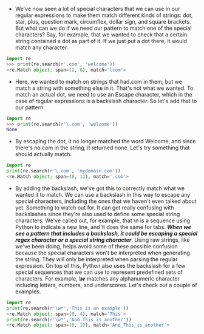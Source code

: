 - We've now seen a lot of special characters that we can use in our regular expressions to make them match different kinds of strings: dot, star, plus, question mark, circumflex, dollar sign, and square brackets. But what can we do if we need our pattern to match one of the special characters? Say, for example, that we wanted to check that a certain string contained a dot as part of it. If we just put a dot there, it would match any character.

```python
import re
>>> print(re.search(r'.com', 'welcome'))
<re.Match object; span=(2, 6), match='lcom'>
```
- Here, we wanted to match on strings that had.com in them, but we match a string with something else in it. That's not what we wanted. To match an actual dot, we need to use an Escape character, which in the case of regular expressions is a backslash character. So let's add that to our pattern.
```python
import re
>>> print(re.search(r'\.com', 'welcome'))
None
```

- By escaping the dot, it no longer matched the word Welcome, and since there's no.com in the string, it returned none. Let's try something that should actually match.
  
```python
import re
print(re.search(r'\.com', 'mydomain.com'))
<re.Match object; span=(8, 12), match='.com'>
```
- By adding the backslash, we've got this to correctly match what we wanted it to match. We can use a backslash in this way to escape any special characters, including the ones that we haven't even talked about yet. Something to watch out for. It can get really confusing with backslashes since they're also used to define some special string characters. We've called out, for example, that \n is a sequence using Python to indicate a new line, and \t does the same for tabs. ***When we see a pattern that includes a backslash, it could be escaping a special regex character or a special string character***. Using raw strings, like we've been doing, helps avoid some of these possible confusion because the special characters won't be interpreted when generating the string. They will only be interpreted when parsing the regular expression. On top of this, Python also uses the backslash for a few special sequences that we can use to represent predefined sets of characters. For example, ***\w*** matches any alphanumeric character including letters, numbers, and underscores. Let's check out a couple of examples.
```python
import re
print(re.search(r'\w*','This is an example'))
<re.Match object; span=(0, 4), match='This'>
print(re.search(r'\w*','And_This_is_another'))
<re.Match object; span=(0, 19), match='And_This_is_another'>
```
